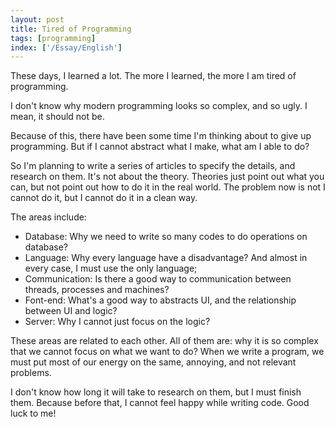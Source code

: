 ```yaml
---
layout: post
title: Tired of Programming
tags: [programming]
index: ['/Essay/English']
---
```


These days, I learned a lot. The more I learned, the more I am tired of programming.

I don't know why modern programming looks so complex, and so ugly. I mean, it should not be.

Because of this, there have been some time I'm thinking about to give up programming. But if I cannot abstract what I make, what am I able to do?

So I'm planning to write a series of articles to specify the details, and research on them. It's not about the theory. Theories just point out what you can, but not point out how to do it in the real world. The problem now is not I cannot do it, but I cannot do it in a clean way.

The areas include:

* Database: Why we need to write so many codes to do operations on database?
* Language: Why every language have a disadvantage? And almost in every case, I must use the only language;
* Communication: Is there a good way to communication between threads, processes and machines?
* Font-end: What's a good way to abstracts UI, and the relationship between UI and logic?
* Server: Why I cannot just focus on the logic?

These areas are related to each other. All of them are: why it is so complex that we cannot focus on what we want to do? When we write a program, we must put most of our energy on the same, annoying, and not relevant problems.

I don't know how long it will take to research on them, but I must finish them. Because before that, I cannot feel happy while writing code. Good luck to me!
